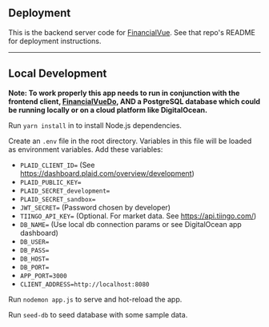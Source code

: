 ## Deployment

This is the backend server code for [FinancialVue](https://github.com/blairun/FinancialVueDo). See that repo's README for deployment instructions.

---
## Local Development

**Note: To work properly this app needs to run in conjunction with the frontend client, [FinancialVueDo](https://github.com/blairun/FinancialVueDo), AND a PostgreSQL database which could be running locally or on a cloud platform like DigitalOcean.**

Run `yarn install` in to install Node.js dependencies.

Create an `.env` file in the root directory. Variables in this file will be loaded as environment variables. Add these variables:

- `PLAID_CLIENT_ID=` (See https://dashboard.plaid.com/overview/development)
- `PLAID_PUBLIC_KEY=`
- `PLAID_SECRET_development=`
- `PLAID_SECRET_sandbox=`
- `JWT_SECRET=` (Password chosen by developer)
- `TIINGO_API_KEY=` (Optional. For market data. See https://api.tiingo.com/)
- `DB_NAME=` (Use local db connection params or see DigitalOcean app dashboard)
- `DB_USER=`
- `DB_PASS=`
- `DB_HOST=`
- `DB_PORT=`
- `APP_PORT=3000`
- `CLIENT_ADDRESS=http://localhost:8080`

Run `nodemon app.js` to serve and hot-reload the app.

Run `seed-db` to seed database with some sample data.